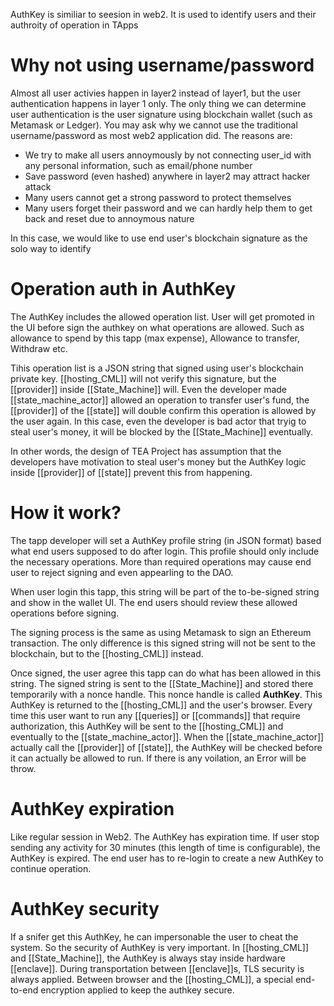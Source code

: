 AuthKey is similiar to seesion in web2. It is used to identify users and their authroity of operation in TApps

# Why not using username/password
Almost all user activies happen in layer2 instead of layer1, but the user authentication happens in layer 1 only. The only thing we can determine user authentication is the user signature using blockchain wallet (such as Metamask or Ledger). You may ask why we cannot use the traditional username/password as most web2 application did. The reasons are:
- We try to make all users annoymously by not connecting user_id with any personal information, such as email/phone number
- Save password (even hashed) anywhere in layer2 may attract hacker attack
- Many users cannot get a strong password to protect themselves
- Many users forget their password and we can hardly help them to get back and reset due to annoymous nature

In this case, we would like to use end user's blockchain signature as the solo way to identify

# Operation auth in AuthKey
The AuthKey includes the allowed operation list. User will get promoted in the UI before sign the authkey on what operations are allowed. Such as allowance to spend by this tapp (max expense), Allowance to transfer, Withdraw etc.

Tihis operation list is a JSON string that signed using user's blockchain private key. [[hosting_CML]] will not verify this signature, but the [[provider]] inside [[State_Machine]] will. Even the developer made [[state_machine_actor]] allowed an operation to transfer user's fund, the [[provider]] of the [[state]] will double confirm this operation is allowed by the user again. In this case, even the developer is bad actor that tryig to steal user's money, it will be blocked by the [[State_Machine]] eventually. 

In other words, the design of TEA Project has assumption that the developers have motivation to steal user's money but the AuthKey logic inside  [[provider]] of  [[state]] prevent this from happening.

# How it work?
The tapp developer will set a AuthKey profile string (in JSON format) based what end users supposed to do after login. This profile should only include the necessary operations. More than required operations may cause end user to reject signing and even appearling to the DAO.

When user login this tapp, this string will be part of the to-be-signed string and show in the wallet UI. The end users should review these allowed operations before signing. 

The signing process is the same as using Metamask to sign an Ethereum transaction. The only difference is this signed string will not be sent to the blockchain, but to the [[hosting_CML]] instead.

Once signed, the user agree this tapp can do what has been allowed in this string. The signed string is sent to the [[State_Machine]] and stored there temporarily with a nonce handle. This nonce handle is called **AuthKey**. This AuthKey is returned to the [[hosting_CML]] and the user's browser. Every time this user want to run any [[queries]] or [[commands]] that require authorization, this AuthKey will be sent to the [[hosting_CML]] and eventually to the [[state_machine_actor]]. When the [[state_machine_actor]] actually call the [[provider]] of [[state]], the AuthKey will be checked before it can actually be allowed to run. If there is any voilation, an Error will be throw.

# AuthKey expiration
Like regular session in Web2. The AuthKey has expiration time. If user stop sending any activity for 30 minutes (this length of time is configurable), the AuthKey is expired. The end user has to re-login to create a new AuthKey to continue operation.

# AuthKey security
If a snifer get this AuthKey, he can impersonable the user to cheat the system. So the security of AuthKey is very important. In [[hosting_CML]] and [[State_Machine]], the AuthKey is always stay inside hardware [[enclave]]. During transportation between [[enclave]]s, TLS security is always applied. Between browser and the [[hosting_CML]], a special end-to-end encryption applied to keep the authkey secure. 
